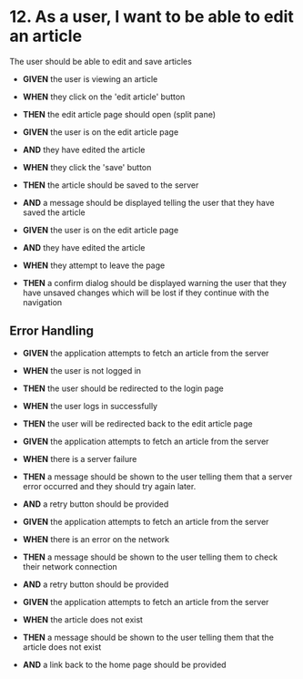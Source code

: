 # 12. As a user, I want to be able to edit an article

The user should be able to edit and save articles

* **GIVEN** the user is viewing an article
* **WHEN** they click on the 'edit article' button
* **THEN** the edit article page should open (split pane)

* **GIVEN** the user is on the edit article page
* **AND** they have edited the article
* **WHEN** they click the 'save' button
* **THEN** the article should be saved to the server
* **AND** a message should be displayed telling the user that they have saved the article

* **GIVEN** the user is on the edit article page
* **AND** they have edited the article
* **WHEN** they attempt to leave the page
* **THEN** a confirm dialog should be displayed warning the user that they have unsaved changes which will be lost if they continue with the navigation

## Error Handling
* **GIVEN** the application attempts to fetch an article from the server
* **WHEN** the user is not logged in
* **THEN** the user should be redirected to the login page
* **WHEN** the user logs in successfully
* **THEN** the user will be redirected back to the edit article page

* **GIVEN** the application attempts to fetch an article from the server
* **WHEN** there is a server failure
* **THEN** a message should be shown to the user telling them that a server error occurred and they should try again later.
* **AND** a retry button should be provided

* **GIVEN** the application attempts to fetch an article from the server
* **WHEN** there is an error on the network
* **THEN** a message should be shown to the user telling them to check their network connection
* **AND** a retry button should be provided

* **GIVEN** the application attempts to fetch an article from the server
* **WHEN** the article does not exist
* **THEN** a message should be shown to the user telling them that the article does not exist
* **AND** a link back to the home page should be provided


